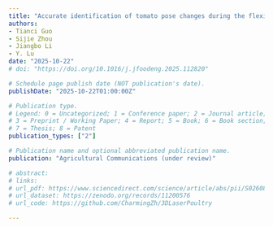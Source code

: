 ```yaml
---
title: "Accurate identification of tomato pose changes during the flexible grabbing and packaging process via time-frequency analysis of vibration signals"
authors: 
- Tianci Guo
- Sijie Zhou
- Jiangbo Li
- Y. Lu
date: "2025-10-22"
# doi: "https://doi.org/10.1016/j.jfoodeng.2025.112820"

# Schedule page publish date (NOT publication's date).
publishDate: "2025-10-22T01:00:00Z"

# Publication type.
# Legend: 0 = Uncategorized; 1 = Conference paper; 2 = Journal article;
# 3 = Preprint / Working Paper; 4 = Report; 5 = Book; 6 = Book section;
# 7 = Thesis; 8 = Patent
publication_types: ["2"]

# Publication name and optional abbreviated publication name.
publication: "Agricultural Communications (under review)"

# abstract: 
# links:
# url_pdf: https://www.sciencedirect.com/science/article/abs/pii/S0260877425003553
# url_dataset: https://zenodo.org/records/11200576
# url_code: https://github.com/CharmingZh/3DLaserPoultry

---
```

